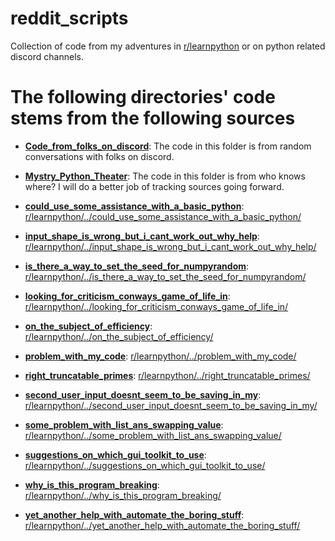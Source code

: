 # reddit_scripts
 Collection of code from my adventures in [r/learnpython](https://www.reddit.com/r/learnpython/) or on python related discord channels.
 
# The following directories' code stems from the following sources
  * [**Code_from_folks_on_discord**](): 
   The code in this folder is from random conversations with folks on discord.
  
  * [**Mystry_Python_Theater**](): 
   The code in this folder is from who knows where? I will do a better job of tracking sources going forward.
  
  * [**could_use_some_assistance_with_a_basic_python**](): 
   [r/learnpython/../could_use_some_assistance_with_a_basic_python/](https://www.reddit.com/r/learnpython/comments/e4tg67/could_use_some_assistance_with_a_basic_python/)
  
  * [**input_shape_is_wrong_but_i_cant_work_out_why_help**](): 
   [r/learnpython/../input_shape_is_wrong_but_i_cant_work_out_why_help/](https://www.reddit.com/r/learnpython/comments/dz64kt/input_shape_is_wrong_but_i_cant_work_out_why_help/)
  
  * [**is_there_a_way_to_set_the_seed_for_numpyrandom**]():
   [r/learnpython/../is_there_a_way_to_set_the_seed_for_numpyrandom/](https://www.reddit.com/r/learnpython/comments/du4f22/is_there_a_way_to_set_the_seed_for_numpyrandom/)
  
  * [**looking_for_criticism_conways_game_of_life_in**]():
   [r/learnpython/../looking_for_criticism_conways_game_of_life_in/](https://www.reddit.com/r/learnpython/comments/e5ag24/looking_for_criticism_conways_game_of_life_in/)
  
  * [**on_the_subject_of_efficiency**]():
   [r/learnpython/../on_the_subject_of_efficiency/](https://www.reddit.com/r/learnpython/comments/dtpn9x/on_the_subject_of_efficiency/)
  
  * [**problem_with_my_code**]():
   [r/learnpython/../problem_with_my_code/](https://www.reddit.com/r/learnpython/comments/dqdqzu/problem_with_my_code/)
  
  * [**right_truncatable_primes**]():
   [r/learnpython/../right_truncatable_primes/](https://www.reddit.com/r/learnpython/comments/e4niv0/right_truncatable_primes/)
  
  * [**second_user_input_doesnt_seem_to_be_saving_in_my**]():
   [r/learnpython/../second_user_input_doesnt_seem_to_be_saving_in_my/](https://www.reddit.com/r/learnpython/comments/e4otmh/second_user_input_doesnt_seem_to_be_saving_in_my/)
  
  * [**some_problem_with_list_ans_swapping_value**]():
   [r/learnpython/../some_problem_with_list_ans_swapping_value/](https://www.reddit.com/r/learnpython/comments/e2nyut/some_problem_with_list_ans_swapping_value/)
  
  * [**suggestions_on_which_gui_toolkit_to_use**]():
   [r/learnpython/../suggestions_on_which_gui_toolkit_to_use/](https://www.reddit.com/r/learnpython/comments/e5qw6m/suggestions_on_which_gui_toolkit_to_use/)
  
  * [**why_is_this_program_breaking**]():
   [r/learnpython/../why_is_this_program_breaking/](https://www.reddit.com/r/learnpython/comments/dqnptq/why_is_this_program_breaking/)
  
  * [**yet_another_help_with_automate_the_boring_stuff**]():
   [r/learnpython/../yet_another_help_with_automate_the_boring_stuff/](https://www.reddit.com/r/learnpython/comments/d2ikcl/yet_another_help_with_automate_the_boring_stuff/)
  
